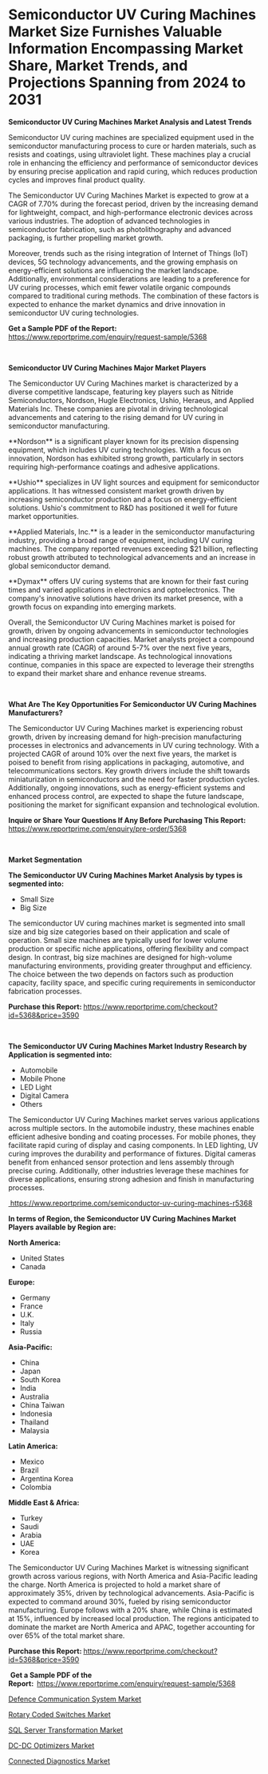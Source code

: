 <p><h1>Semiconductor UV Curing Machines Market Size Furnishes Valuable Information Encompassing Market Share, Market Trends, and Projections Spanning from 2024 to 2031</h1></p><p><strong>Semiconductor UV Curing Machines Market Analysis and Latest Trends</strong></p>
<p><p>Semiconductor UV curing machines are specialized equipment used in the semiconductor manufacturing process to cure or harden materials, such as resists and coatings, using ultraviolet light. These machines play a crucial role in enhancing the efficiency and performance of semiconductor devices by ensuring precise application and rapid curing, which reduces production cycles and improves final product quality.</p><p>The Semiconductor UV Curing Machines Market is expected to grow at a CAGR of 7.70% during the forecast period, driven by the increasing demand for lightweight, compact, and high-performance electronic devices across various industries. The adoption of advanced technologies in semiconductor fabrication, such as photolithography and advanced packaging, is further propelling market growth. </p><p>Moreover, trends such as the rising integration of Internet of Things (IoT) devices, 5G technology advancements, and the growing emphasis on energy-efficient solutions are influencing the market landscape. Additionally, environmental considerations are leading to a preference for UV curing processes, which emit fewer volatile organic compounds compared to traditional curing methods. The combination of these factors is expected to enhance the market dynamics and drive innovation in semiconductor UV curing technologies.</p></p>
<p><strong>Get a Sample PDF of the Report:&nbsp;</strong> <a href="https://www.reportprime.com/enquiry/request-sample/5368">https://www.reportprime.com/enquiry/request-sample/5368</a></p>
<p>&nbsp;</p>
<p><strong>Semiconductor UV Curing Machines Major Market Players</strong></p>
<p><p>The Semiconductor UV Curing Machines market is characterized by a diverse competitive landscape, featuring key players such as Nitride Semiconductors, Nordson, Hugle Electronics, Ushio, Heraeus, and Applied Materials Inc. These companies are pivotal in driving technological advancements and catering to the rising demand for UV curing in semiconductor manufacturing.</p><p>**Nordson** is a significant player known for its precision dispensing equipment, which includes UV curing technologies. With a focus on innovation, Nordson has exhibited strong growth, particularly in sectors requiring high-performance coatings and adhesive applications.</p><p>**Ushio** specializes in UV light sources and equipment for semiconductor applications. It has witnessed consistent market growth driven by increasing semiconductor production and a focus on energy-efficient solutions. Ushio's commitment to R&D has positioned it well for future market opportunities.</p><p>**Applied Materials, Inc.** is a leader in the semiconductor manufacturing industry, providing a broad range of equipment, including UV curing machines. The company reported revenues exceeding $21 billion, reflecting robust growth attributed to technological advancements and an increase in global semiconductor demand.</p><p>**Dymax** offers UV curing systems that are known for their fast curing times and varied applications in electronics and optoelectronics. The company's innovative solutions have driven its market presence, with a growth focus on expanding into emerging markets.</p><p>Overall, the Semiconductor UV Curing Machines market is poised for growth, driven by ongoing advancements in semiconductor technologies and increasing production capacities. Market analysts project a compound annual growth rate (CAGR) of around 5-7% over the next five years, indicating a thriving market landscape. As technological innovations continue, companies in this space are expected to leverage their strengths to expand their market share and enhance revenue streams.</p></p>
<p>&nbsp;</p>
<p><strong>What Are The Key Opportunities For Semiconductor UV Curing Machines Manufacturers?</strong></p>
<p><p>The Semiconductor UV Curing Machines market is experiencing robust growth, driven by increasing demand for high-precision manufacturing processes in electronics and advancements in UV curing technology. With a projected CAGR of around 10% over the next five years, the market is poised to benefit from rising applications in packaging, automotive, and telecommunications sectors. Key growth drivers include the shift towards miniaturization in semiconductors and the need for faster production cycles. Additionally, ongoing innovations, such as energy-efficient systems and enhanced process control, are expected to shape the future landscape, positioning the market for significant expansion and technological evolution.</p></p>
<p><strong>Inquire or Share Your Questions If Any Before Purchasing This Report:</strong> <a href="https://www.reportprime.com/enquiry/pre-order/5368">https://www.reportprime.com/enquiry/pre-order/5368</a></p>
<p>&nbsp;</p>
<p><strong>Market Segmentation</strong></p>
<p><strong>The Semiconductor UV Curing Machines Market Analysis by types is segmented into:</strong></p>
<p><ul><li>Small Size</li><li>Big Size</li></ul></p>
<p><p>The semiconductor UV curing machines market is segmented into small size and big size categories based on their application and scale of operation. Small size machines are typically used for lower volume production or specific niche applications, offering flexibility and compact design. In contrast, big size machines are designed for high-volume manufacturing environments, providing greater throughput and efficiency. The choice between the two depends on factors such as production capacity, facility space, and specific curing requirements in semiconductor fabrication processes.</p></p>
<p><strong>Purchase this Report:&nbsp;</strong><a href="https://www.reportprime.com/checkout?id=5368&price=3590">https://www.reportprime.com/checkout?id=5368&price=3590</a></p>
<p>&nbsp;</p>
<p><strong>The Semiconductor UV Curing Machines Market Industry Research by Application is segmented into:</strong></p>
<p><ul><li>Automobile</li><li>Mobile Phone</li><li>LED Light</li><li>Digital Camera</li><li>Others</li></ul></p>
<p><p>The Semiconductor UV Curing Machines market serves various applications across multiple sectors. In the automobile industry, these machines enable efficient adhesive bonding and coating processes. For mobile phones, they facilitate rapid curing of display and casing components. In LED lighting, UV curing improves the durability and performance of fixtures. Digital cameras benefit from enhanced sensor protection and lens assembly through precise curing. Additionally, other industries leverage these machines for diverse applications, ensuring strong adhesion and finish in manufacturing processes.</p></p>
<p><a href="https://www.reportprime.com/semiconductor-uv-curing-machines-r5368">&nbsp;https://www.reportprime.com/semiconductor-uv-curing-machines-r5368</a></p>
<p><strong>In terms of Region, the Semiconductor UV Curing Machines Market Players available by Region are:</strong></p>
<p>
    <p> <strong> North America: </strong>
        <ul>
            <li>United States</li>
            <li>Canada</li>
        </ul>
        </p> 
    <p> <strong> Europe: </strong>
        <ul>
            <li>Germany</li>
            <li>France</li>
            <li>U.K.</li>
            <li>Italy</li>
            <li>Russia</li>
        </ul>
        </p> 
    <p> <strong> Asia-Pacific: </strong>
        <ul>
            <li>China</li>
            <li>Japan</li>
            <li>South Korea</li>
            <li>India</li>
            <li>Australia</li>
            <li>China Taiwan</li>
            <li>Indonesia</li>
            <li>Thailand</li>
            <li>Malaysia</li>
        </ul>
        </p> 
    <p> <strong> Latin America: </strong>
        <ul>
            <li>Mexico</li>
            <li>Brazil</li>
            <li>Argentina Korea</li>
            <li>Colombia</li>
        </ul>
        </p> 
    <p> <strong> Middle East & Africa: </strong>
        <ul>
            <li>Turkey</li>
            <li>Saudi</li>
            <li>Arabia</li>
            <li>UAE</li>
            <li>Korea</li>
        </ul>
    </p>
    </p>
<p><p>The Semiconductor UV Curing Machines Market is witnessing significant growth across various regions, with North America and Asia-Pacific leading the charge. North America is projected to hold a market share of approximately 35%, driven by technological advancements. Asia-Pacific is expected to command around 30%, fueled by rising semiconductor manufacturing. Europe follows with a 20% share, while China is estimated at 15%, influenced by increased local production. The regions anticipated to dominate the market are North America and APAC, together accounting for over 65% of the total market share.</p></p>
<p><strong>Purchase this Report: </strong><a href="https://www.reportprime.com/checkout?id=5368&price=3590">https://www.reportprime.com/checkout?id=5368&price=3590</a></p>
<p>&nbsp;<strong>Get a Sample PDF of the Report:&nbsp;&nbsp;</strong><a href="https://www.reportprime.com/enquiry/request-sample/5368">https://www.reportprime.com/enquiry/request-sample/5368</a></p>
<p><strong></strong></p>
<p><p><a href="https://www.linkedin.com/pulse/defence-communication-system-market-overview-global-trends-cycbf?trackingId=Z5Oiw4R1QSioVtkRTK5EDA%3D%3D">Defence Communication System Market</a></p><p><a href="https://issuu.com/reportprime-2/docs/rotary-coded-switches-market-size-2_4bedc7e91c6ed3">Rotary Coded Switches Market</a></p><p><a href="https://www.linkedin.com/pulse/global-sql-server-transformation-market-focus-product-type-data-5l2tf?trackingId=uvk%2BKq33RvOcRHTyY%2BpfNg%3D%3D">SQL Server Transformation Market</a></p><p><a href="https://issuu.com/reportprime-2/docs/dc-dc-optimizers-market-size-2030.p_f52a3d390f87db">DC-DC Optimizers Market</a></p><p><a href="https://www.linkedin.com/pulse/connected-diagnostics-market-analysis-report-global-insights-qxjlc?trackingId=Zq5VQpSNTZS%2BOHZWX4JGfw%3D%3D">Connected Diagnostics Market</a></p></p>